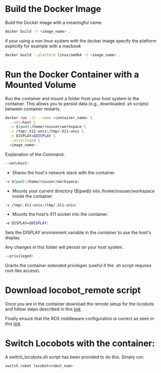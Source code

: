 # Build the Docker Image
Build the Docker image with a meaningful name:

```bash
docker build -t <image_name> .
```

if your using a non linux system with the docker image specify the platform explicitly for example with a macbook
```bash
docker build --platform linux/amd64 -t <image_name> .
```

# Run the Docker Container with a Mounted Volume
Run the container and mount a folder from your host system to the container. This allows you to persist data (e.g., downloaded .sh scripts) between container restarts.

```bash
docker run -it --name <container_name> \
  --net=host \
  -v $(pwd):/home/rosuser/workspace \
  -v /tmp/.X11-unix:/tmp/.X11-unix \
  -e DISPLAY=$DISPLAY \
  --privileged \
  <image_name>

```

Explanation of the Command:

```bash
--net=host:
```

- Shares the host's network stack with the container.

```bash
-v $(pwd):/home/rosuser/workspace:
```
- Mounts your current directory ($(pwd)) into /home/rosuser/workspace inside the container.

```bash
-v /tmp/.X11-unix:/tmp/.X11-unix:
```

- Mounts the host's X11 socket into the container.

```bash
-e DISPLAY=$DISPLAY: 
```
Sets the DISPLAY environment variable in the container to use the host's display.


Any changes in this folder will persist on your host system.
```bash
--privileged:
```
Grants the container extended privileges (useful if the .sh script requires root-like access).

# Download locobot_remote script

Once you are in the container download the remote setup for the locobots and follow steps described in this [link](https://docs.trossenrobotics.com/interbotix_xslocobots_docs/ros_interface/ros2/software_setup.html#remote-install)

Finally ensure that the ROS middleware configuration is correct as seen in this [link](https://docs.trossenrobotics.com/interbotix_xslocobots_docs/getting_started/rmw_configuration.html#remote-computer)

# Switch Locobots with the container:

A switch_locobots.sh script has been provided to do this. Simply run:

```
switch_robot locobot<robot_num>
```
